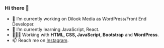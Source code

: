 ### Hi there 👋

- 🔭 I’m currently working on Dilook Media as WordPress/Front End Developer.
- 🌱 I’m currently learning JavaScript, React.
- 👨🏽‍💻  Working with **HTML, CSS, JavaScript, Bootstrap** and **WordPress**.
- 📫  Reach me on [Instagram](https://instagram.com/gaurondenis).

<!--
**dg1991/dg1991** is a ✨ _special_ ✨ repository because its `README.md` (this file) appears on your GitHub profile.

Here are some ideas to get you started:

- 👯 I’m looking to collaborate on ...
- 🤔 I’m looking for help with ...
- 💬 Ask me about ...
- 📫 How to reach me: ...
- 😄 Pronouns: ...
- ⚡ Fun fact: ...
-->
